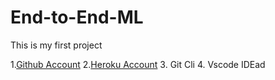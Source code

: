 # End-to-End-ML
This is my first project

1.[Github Account](https://www.github.com)
2.[Heroku Account](https://dashboard.heroku.com/login)
3. Git Cli
4. Vscode IDEad


